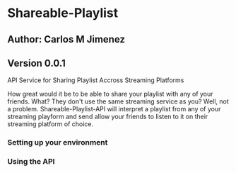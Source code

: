 # Shareable-Playlist

## Author: Carlos M Jimenez
## Version 0.0.1

API Service for Sharing Playlist Accross Streaming Platforms

How great would it be to be able to share your playlist with any of your friends. What? They don't use the same streaming service as you? Well, not a problem. Shareable-Playlist-API will interpret a playlist from any of your streaming playform and send allow your friends to listen to it on their streaming platform of choice.

### Setting up your environment

### Using the API
